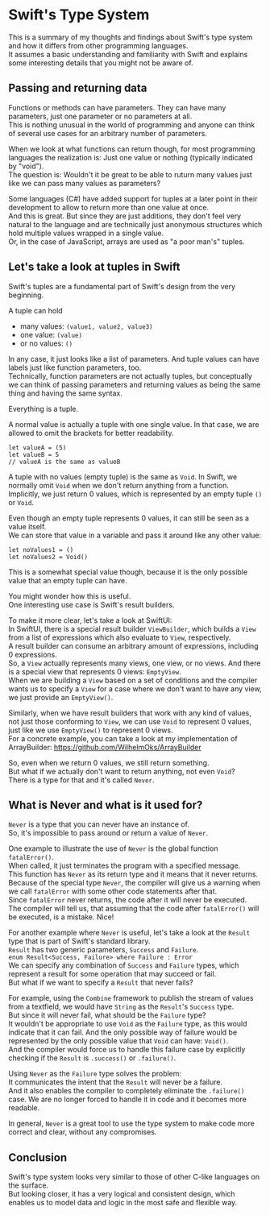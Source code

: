 # Swift's Type System

This is a summary of my thoughts and findings about Swift's type system and how it differs from other programming languages.<br>
It assumes a basic understanding and familiarity with Swift and explains some interesting details that you might not be aware of.

## Passing and returning data

Functions or methods can have parameters. They can have many parameters, just one parameter or no parameters at all.<br>
This is nothing unusual in the world of programming and anyone can think of several use cases for an arbitrary number of parameters.

When we look at what functions can return though, for most programming languages the realization is: Just one value or nothing (typically indicated by "void").<br>
The question is: Wouldn't it be great to be able to ruturn many values just like we can pass many values as parameters?

Some languages (C#) have added support for tuples at a later point in their development to allow to return more than one value at once.<br>
And this is great. But since they are just additions, they don't feel very natural to the language and are technically just anonymous structures which hold multiple values wrapped in a single value.<br>
Or, in the case of JavaScript, arrays are used as "a poor man's" tuples.

## Let's take a look at tuples in Swift

Swift's tuples are a fundamental part of Swift's design from the very beginning.

A tuple can hold 
* many values: `(value1, value2, value3)`
* one value: `(value)`
* or no values: `()`

In any case, it just looks like a list of parameters. And tuple values can have labels just like function parameters, too.<br>
Technically, function parameters are not actually tuples, but conceptually we can think of passing parameters and returning values as being the same thing and having the same syntax.

Everything is a tuple.

A normal value is actually a tuple with one single value. In that case, we are allowed to omit the brackets for better readability.
```
let valueA = (5)
let valueB = 5
// valueA is the same as valueB
```

A tuple with no values (empty tuple) is the same as `Void`.
In Swift, we normally omit `Void` when we don't return anything from a function.<br>
Implicitly, we just return 0 values, which is represented by an empty tuple `()` or `Void`.

Even though an empty tuple represents 0 values, it can still be seen as a value itself.<br>
We can store that value in a variable and pass it around like any other value:
```
let noValues1 = ()
let noValues2 = Void()
```
This is a somewhat special value though, because it is the only possible value that an empty tuple can have.

You might wonder how this is useful.<br>
One interesting use case is Swift's result builders.

To make it more clear, let's take a look at SwiftUI:<br>
In SwiftUI, there is a special result builder `ViewBuilder`, which builds a `View` from a list of expressions which also evaluate to `View`, respectively.<br>
A result builder can consume an arbitrary amount of expressions, including 0 expressions.<br>
So, a `View` actually represents many views, one view, or no views. And there is a special view that represents 0 views: `EmptyView`.<br>
When we are building a `View` based on a set of conditions and the compiler wants us to specify a `View` for a case where we don't want to have any view, we just provide an `EmptyView()`.

Similarly, when we have result builders that work with any kind of values, not just those conforming to `View`, we can use `Void` to represent 0 values, just like we use `EmptyView()` to represent 0 views.<br>
For a concrete example, you can take a look at my implementation of ArrayBuilder: https://github.com/WilhelmOks/ArrayBuilder

So, even when we return 0 values, we still return something.<br>
But what if we actually don't want to return anything, not even `Void`?<br>
There is a type for that and it's called `Never`.

## What is Never and what is it used for?
`Never` is a type that you can never have an instance of.<br>
So, it's impossible to pass around or return a value of `Never`.

One example to illustrate the use of `Never` is the global function `fatalError()`.<br>
When called, it just terminates the program with a specified message.<br>
This function has `Never` as its return type and it means that it never returns.<br>
Because of the special type `Never`, the compiler will give us a warning when we call `fatalError` with some other code statements after that.<br>
Since `fatalError` never returns, the code after it will never be executed.<br>
The compiler will tell us, that assuming that the code after `fatalError()` will be executed, is a mistake. Nice!

For another example where `Never` is useful, let's take a look at the `Result` type that is part of Swift's standard library.<br>
`Result` has two generic parameters, `Success` and `Failure`.<br>
`enum Result<Success, Failure> where Failure : Error`<br>
We can specify any combination of `Success` and `Failure` types, which represent a result for some operation that may succeed or fail.<br>
But what if we want to specify a `Result` that never fails?

For example, using the `Combine` framework to publish the stream of values from a textfield, we would have `String` as the `Result`'s `Success` type. <br>
But since it will never fail, what should be the `Failure` type?<br>
It wouldn't be appropriate to use `Void` as the `Failure` type, as this would indicate that it can fail. And the only possible way of failure would be represented by the only possible value that `Void` can have: `Void()`.<br>
And the compiler would force us to handle this failure case by explicitly checking if the `Result` is `.success()` or `.failure()`.

Using `Never` as the `Failure` type solves the problem: <br>
It communicates the intent that the `Result` will never be a failure.<br>
And it also enables the compiler to completely eliminate the `.failure()` case. We are no longer forced to handle it in code and it becomes more readable.

In general, `Never` is a great tool to use the type system to make code more correct and clear, without any compromises.

## Conclusion
Swift's type system looks very similar to those of other C-like languages on the surface. <br>
But looking closer, it has a very logical and consistent design, which enables us to model data and logic in the most safe and flexible way.
